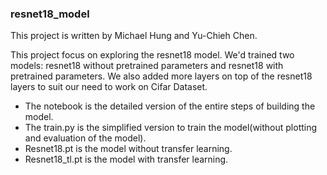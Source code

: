 ### resnet18_model
 
This project is written by Michael Hung and Yu-Chieh Chen.

This project focus on exploring the resnet18 model. We'd trained two models: resnet18 without pretrained parameters and resnet18 with pretrained parameters. We also added more layers on top of the resnet18 layers to suit our need to work on Cifar Dataset.

* The notebook is the detailed version of the entire steps of building the model.
* The train.py is the simplified version to train the model(without plotting and evaluation of the model).
* Resnet18.pt is the model without transfer learning.
* Resnet18_tl.pt is the model with transfer learning.
